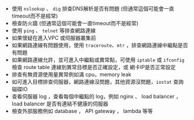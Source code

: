 * 使用 `nslookup` 、 `dig` 排查DNS解析是否有問題 (但通常這個可能會一直timeout而不是經常)
* 檢查防火牆 (但通常這個可能會一直timeout而不是經常)
* 使用 `ping` 、 `telnet` 等排查網路連線
* 如果懷疑在進入VPC 或伺服器叢集前
* 如果網路連線有問題使用，使用 `traceroute`、`mtr` ，排查網路連線中繼點是否有問題
* 如果網路連線允許，並可進入中繼點或異常點，可使用 `iptable` 或 `ifconfig` 檢查 route table 連線到異常目標是否正確設定，或
網卡IP是否正常設定
* 排查有無資源使用量異常例如滿 cpu，memory leak
* 如可進入目標排查伺服器，網路連線沒問題，其他資源沒問題，`iostat` 查詢磁碟IO
* 查看伺服器 log ，查看每個中繼點的 log，例如 nginx 、 load balancer ， load balancer 是否有連結不健康的伺服器
* 檢查外部服務例如 database ， API gateway ， lambda 等等
